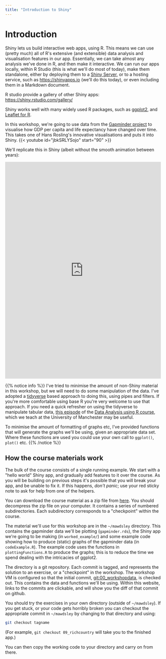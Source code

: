 ```yaml
---
title: "Introduction to Shiny"
---
```



# Introduction

Shiny lets us build interactive web apps, using R.   This means we can use (pretty much) all of R's extensive (and extensible) data analysis and visualisation features in our app.  Essentially, we can take almost any analysis we've done in R, and then make it interactive.   We can run our apps locally, within R Studio (this is what we'll do most of today), make them standalone, either by deploying them to a [Shiny Server](https://www.rstudio.com/products/shiny/shiny-server/), or to a hosting service, such as https://shinyapps.io (we'll do this today), or even including them in a Markdown document.

R studio provide a gallery of other Shiny apps: https://shiny.rstudio.com/gallery/

Shiny works well with many widely used R packages, such as [ggplot2](https://ggplot2.tidyverse.org/), and [Leaflet for R](https://rstudio.github.io/leaflet/).  

In this workshop, we're going to use data from the [Gapminder project](https://www.gapminder.org) to visualise how GDP per capita and life expectancy have changed over time.   This takes one of Hans Rosling's 
innovative visualisations and puts it into Shiny. 
{{< youtube id="jbkSRLYSojo" start="90" >}}

We'll replicate this in Shiny (albeit without the smooth animation between years):
<!--. A deployed version of the app is at https://mawds.shinyapps.io/worked_example/ -->

<iframe src="https://shinyapp.mawds.co.uk/app/worked_example/" style="border:none; width:100%;  height:700px"></iframe> 

{{% notice info %}}
I've tried to minimise the amount of non-Shiny material in this workshop, but we will need to do some manipulation of the data. I've adopted a [tidyverse](https://www.tidyverse.org/) based approach to doing this, using pipes and filters.  If you're more comfortable using base R you're very welcome to use that approach.   If you need a quick refresher on using the tidyverse to manipulate tabular data, [this episode](https://uomresearchit.github.io/r-tidyverse-intro/04-dplyr/) of the [Data Analysis using R course](https://uomresearchit.github.io/r-tidyverse-intro/), which we teach at the University of Manchester may be useful.
 
To minimise the amount of formatting of graphs etc, I've provided functions that will generate the graphs we'll be using, given an appropriate data set.  Where these functions are used you could use your own call to `ggplot()`, `plot()` etc.
{{% /notice %}}


## How the course materials work

The bulk of the course consists of a single running example.  We start with a "hello world" Shiny app, and gradually add features to it over the course. As you will be building on previous steps it's possible that you will break your app, and be unable to fix it.  If this happens, *don't panic*; use your red sticky note to ask for help from one of the helpers.  

You can download the course material as a zip file from [here](https://github.com/UoMResearchIT/r-shiny-course/raw/master/runningExample.zip).  You should decompress the zip file on your computer.  It contains a series of numbered subdirectories.  Each subdirectory corresponds to a "checkpoint" within the course.


The material we'll use for this workshop are in the `~/mawdsley` directory.  This contains the gapminder data we'll be plotting (`gapminder.rds`), the Shiny app we're going to be making  (in `worked_example/`) and some example code showing how to produce (static) graphs of the gapminder data (in `codeExample.R`).  The example code uses the functions in `plottingFunctions.R` to produce the graphs; this is to reduce the time we spend dealing with the intricacies of ggplot2.

The directory is a git repository.  Each commit is tagged, and represents the solution to an exercise, or a "checkpoint" in the workshop.   The workshop VM is configured so that the initial commit, [git:00_workshopdata](https://github.com/UoMResearchIT/r-shiny-course-materials/commit/c24d957e61c1fcc90bee9cad7204a89a1cab882b), is checked out.  This contains the data and functions we'll be using.   Within this website, links to the commits are clickable, and will show you the diff of that commit on github.  

You should try the exercises in your own directory (outside of `~/mawdsley`). If you get stuck, or your code gets horribly broken you can checkout the appropriate commit in `~/mawdsley` by changing to that directory and using:

```bash
git checkout tagname
```

(For example, `git checkout 09_richcountry` will take you to the finished app.)

You can then copy the working code to your directory and carry on from there.



